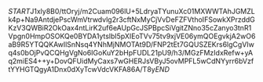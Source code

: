 $START$J1xly8B0/ttOryj/m2Cuam096lU+5LdryaTYunuXc01MXWWTAhJGMZLk4p+Na9AntdjePscWmVtrwdvlg2r3cftNxMyCjVvDeFZFVthoIFSowkXPrzddGKzV3QWBiR2OkOax4ntLirK2uf6eAUpGcJSPBpcSiVgitZNno35cZanyo3tnR1Vpgn0HmpOSOKQe0BYDA1ytslbI5pXIEoTVv75tv9xjVE06ymQOEgvkjA2wO6aB9R5YTQQKAwIlSnNsq4YNhMjNMOTAt9D/FNP2tEt7GQUSZEKrs6lgCgVIwq4s0bOjPvQCQHgVgNo6IGoKuY2bHpFUDL21pU9/h3/MGzFMzIdxRefw+yAq2miES4++y+DovQFUidMyCaxs7wGHERJsVByJ5ovMPFL5wCdNYyrr6bVzftYYHGTQgyA1Dnx0dXyTcwVdcVKFA86A/T8y$END$